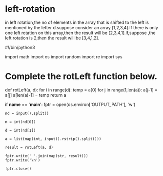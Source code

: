 # left-rotation
in left rotation,the no of elements in the array that is shifted to the left is mentioned by the letter d.suppose consider  an array [1,2,3,4].If there is only one left rotation on this array,then the result will be [2,3,4,1].If,suppose ,the left rotation is 2,then the result will be [3,4,1,2].

#!/bin/python3

import math
import os
import random
import re
import sys

# Complete the rotLeft function below.
def rotLeft(a, d):
    for i in range(d):
        temp = a[0]
        for j in range(1,len(a)):
            a[j-1] = a[j]
        a[len(a)-1] = temp
    return a

if __name__ == '__main__':
    fptr = open(os.environ['OUTPUT_PATH'], 'w')

    nd = input().split()

    n = int(nd[0])

    d = int(nd[1])

    a = list(map(int, input().rstrip().split()))

    result = rotLeft(a, d)

    fptr.write(' '.join(map(str, result)))
    fptr.write('\n')

    fptr.close()
